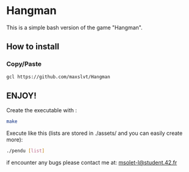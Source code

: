 # Hangman

This is a simple bash version of the game "Hangman".

## How to install

### Copy/Paste

```bash
gcl https://github.com/maxslvt/Hangman
```

## ENJOY!

Create the executable with :

```bash
make
```

Execute like this (lists are stored in ./assets/ and you can easily create more):

```bash
./pendu [list]
```

if encounter any bugs please contact me at: msolet-l@student.42.fr
